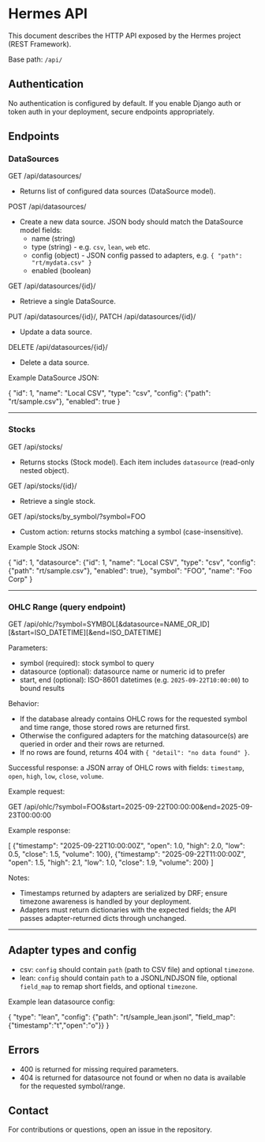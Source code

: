 # Hermes API

This document describes the HTTP API exposed by the Hermes project (REST Framework).

Base path: `/api/`

## Authentication

No authentication is configured by default. If you enable Django auth or token auth in your deployment, secure endpoints appropriately.

## Endpoints

### DataSources

GET /api/datasources/
- Returns list of configured data sources (DataSource model).

POST /api/datasources/
- Create a new data source. JSON body should match the DataSource model fields:
  - name (string)
  - type (string) - e.g. `csv`, `lean`, `web` etc.
  - config (object) - JSON config passed to adapters, e.g. `{ "path": "rt/mydata.csv" }`
  - enabled (boolean)

GET /api/datasources/{id}/
- Retrieve a single DataSource.

PUT /api/datasources/{id}/, PATCH /api/datasources/{id}/
- Update a data source.

DELETE /api/datasources/{id}/
- Delete a data source.

Example DataSource JSON:

{
  "id": 1,
  "name": "Local CSV",
  "type": "csv",
  "config": {"path": "rt/sample.csv"},
  "enabled": true
}

---

### Stocks

GET /api/stocks/
- Returns stocks (Stock model). Each item includes `datasource` (read-only nested object).

GET /api/stocks/{id}/
- Retrieve a single stock.

GET /api/stocks/by_symbol/?symbol=FOO
- Custom action: returns stocks matching a symbol (case-insensitive).

Example Stock JSON:

{
  "id": 1,
  "datasource": {"id": 1, "name": "Local CSV", "type": "csv", "config": {"path": "rt/sample.csv"}, "enabled": true},
  "symbol": "FOO",
  "name": "Foo Corp"
}

---

### OHLC Range (query endpoint)

GET /api/ohlc/?symbol=SYMBOL[&datasource=NAME_OR_ID][&start=ISO_DATETIME][&end=ISO_DATETIME]

Parameters:
- symbol (required): stock symbol to query
- datasource (optional): datasource name or numeric id to prefer
- start, end (optional): ISO-8601 datetimes (e.g. `2025-09-22T10:00:00`) to bound results

Behavior:
- If the database already contains OHLC rows for the requested symbol and time range, those stored rows are returned first.
- Otherwise the configured adapters for the matching datasource(s) are queried in order and their rows are returned.
- If no rows are found, returns 404 with `{ "detail": "no data found" }`.

Successful response: a JSON array of OHLC rows with fields: `timestamp`, `open`, `high`, `low`, `close`, `volume`.

Example request:

GET /api/ohlc/?symbol=FOO&start=2025-09-22T00:00:00&end=2025-09-23T00:00:00

Example response:

[
  {"timestamp": "2025-09-22T10:00:00Z", "open": 1.0, "high": 2.0, "low": 0.5, "close": 1.5, "volume": 100},
  {"timestamp": "2025-09-22T11:00:00Z", "open": 1.5, "high": 2.1, "low": 1.0, "close": 1.9, "volume": 200}
]

Notes:
- Timestamps returned by adapters are serialized by DRF; ensure timezone awareness is handled by your deployment.
- Adapters must return dictionaries with the expected fields; the API passes adapter-returned dicts through unchanged.

---

## Adapter types and config

- csv: `config` should contain `path` (path to CSV file) and optional `timezone`.
- lean: `config` should contain `path` to a JSONL/NDJSON file, optional `field_map` to remap short fields, and optional `timezone`.

Example lean datasource config:

{
  "type": "lean",
  "config": {"path": "rt/sample_lean.jsonl", "field_map": {"timestamp":"t","open":"o"}}
}

## Errors

- 400 is returned for missing required parameters.
- 404 is returned for datasource not found or when no data is available for the requested symbol/range.

## Contact

For contributions or questions, open an issue in the repository.
